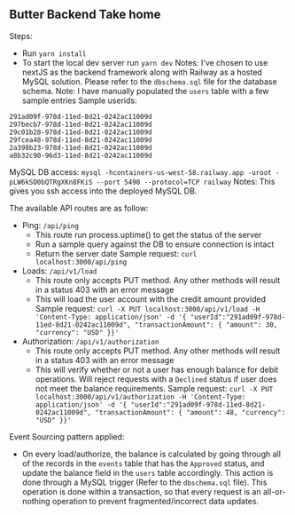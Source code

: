 ## Butter Backend Take home
Steps:
- Run `yarn install`
- To start the local dev server run `yarn dev`
Notes: I've chosen to use nextJS as the backend framework along with Railway as a hosted MySQL solution.
Please refer to the `dbschema.sql` file for the database schema. Note: I have manually populated the `users` table with a few sample entries
Sample userids: 
```
291ad09f-978d-11ed-8d21-0242ac11009d
297becb7-978d-11ed-8d21-0242ac11009d
29c01b28-978d-11ed-8d21-0242ac11009d
29fcea48-978d-11ed-8d21-0242ac11009d
2a398b23-978d-11ed-8d21-0242ac11009d
a8b32c90-96d3-11ed-8d21-0242ac11009d
```

MySQL DB access: `mysql -hcontainers-us-west-58.railway.app -uroot -pLW6kSO0bQTRgXKn8FKiS --port 5490 --protocol=TCP railway` 
Notes: This gives you ssh access into the deployed MySQL DB. 

The available API routes are as follow:
- Ping: `/api/ping`
    - This route run process.uptime() to get the status of the server
    - Run a sample query against the DB to ensure connection is intact
    - Return the server date
    Sample request: `curl localhost:3000/api/ping`
- Loads: `/api/v1/load`
    - This route only accepts PUT method. Any other methods will result in a status 403 with an error message
    - This will load the user account with the credit amount provided
    Sample request:
    `curl -X PUT localhost:3000/api/v1/load -H 'Content-Type: application/json' -d '{ "userId":"291ad09f-978d-11ed-8d21-0242ac11009d", "transactionAmount": { "amount": 30, "currency": "USD" }}'` 
- Authorization: `/api/v1/authorization`
    - This route only accepts PUT method. Any other methods will result in a status 403 with an error message
    - This will verify whether or not a user has enough balance for debit operations. Will reject requests with a `Declined` status if user does not meet the balance requirements.
    Sample request:
    `curl -X PUT localhost:3000/api/v1/authorization -H 'Content-Type: application/json' -d '{ "userId":"291ad09f-978d-11ed-8d21-0242ac11009d", "transactionAmount": { "amount": 48, "currency": "USD" }}'`

Event Sourcing pattern applied:
- On every load/authorize, the balance is calculated by going through all of the records in the `events` table that has the `Approved` status, and update the balance field in the `users` table accordingly. This action is done through a MySQL trigger (Refer to the `dbschema.sql` file). This operation is done within a transaction, so that every request is an all-or-nothing operation to prevent fragmented/incorrect data updates.
